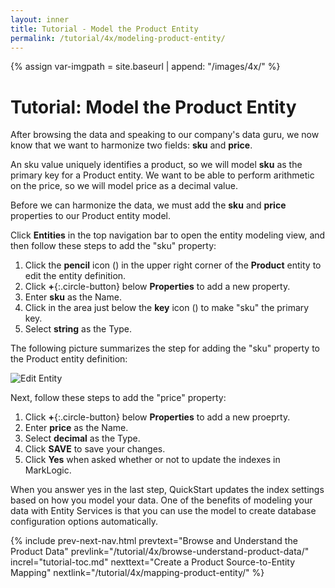 ```yaml
---
layout: inner
title: Tutorial - Model the Product Entity
permalink: /tutorial/4x/modeling-product-entity/
---
```


{% assign var-imgpath = site.baseurl | append: "/images/4x/" %}


# Tutorial: Model the Product Entity

After browsing the data and speaking to our company's data guru, we now know that we want to harmonize two fields: **sku** and **price**.

An sku value uniquely identifies a product, so we will model **sku** as the primary key for a Product entity. We want to be able to perform arithmetic on the price, so we will model price as a decimal value.

Before we can harmonize the data, we must add the **sku** and **price** properties to our Product entity model.

Click **Entities** in the top navigation bar to open the entity modeling view,
and then follow these steps to add the "sku" property:

1. Click the **pencil** icon (<i class="fa fa-pencil"></i>) in the upper right corner of the **Product** entity to edit the entity definition.
1. Click **+**{:.circle-button} below **Properties** to add a new property.
1. Enter **sku** as the Name.
1. Click in the area just below the **key** icon (<i class="fa fa-key"></i>) to make "sku" the primary key.
1. Select **string** as the Type.

The following picture summarizes the step for adding the "sku" property to the Product entity definition:

![Edit Entity]({{site.baseurl}}/images/3x/modeling-product-entity/edit-product-entity.png)

Next, follow these steps to add the "price" property:

1. Click **+**{:.circle-button} below **Properties** to add a new proeprty.
1. Enter **price** as the Name.
1. Select **decimal** as the Type.
1. Click **SAVE** to save your changes.
1. Click **Yes** when asked whether or not to update the indexes in MarkLogic.

When you answer yes in the last step, QuickStart updates the index settings based on how you model your data. One of the benefits of modeling your data with Entity Services is that you can use the model to create database configuration options automatically.


{% include prev-next-nav.html
  prevtext="Browse and Understand the Product Data"
  prevlink="/tutorial/4x/browse-understand-product-data/"
  increl="tutorial-toc.md"
  nexttext="Create a Product Source-to-Entity Mapping"
  nextlink="/tutorial/4x/mapping-product-entity/"
%}
